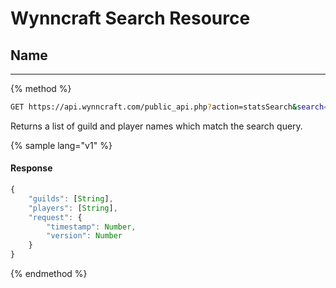 # Wynncraft Search Resource

## Name
-----
{% method %}
```sh
GET https://api.wynncraft.com/public_api.php?action=statsSearch&search={name}
```
Returns a list of guild and player names which match the search query.

{% sample lang="v1" %}
#### Response
```js 
{
    "guilds": [String],
    "players": [String],
    "request": {
        "timestamp": Number,
        "version": Number
    }
}
```
{% endmethod %}